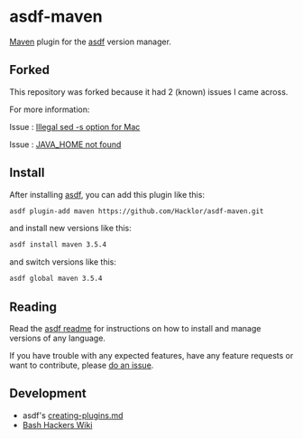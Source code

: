 # asdf-maven

[Maven](https://en.wikipedia.org/wiki/Apache_Maven)
plugin for the [asdf](https://github.com/asdf-vm/asdf) version manager.

## Forked
This repository was forked because it had 2 (known) issues I came across.

For more information:

Issue : [Illegal sed -s option for Mac](https://github.com/skotchpine/asdf-maven/issues/15)

Issue : [JAVA_HOME not found](https://github.com/skotchpine/asdf-maven/issues/22)

## Install

After installing [asdf](https://github.com/asdf-vm/asdf),
you can add this plugin like this:

```bash
asdf plugin-add maven https://github.com/Hacklor/asdf-maven.git
```

and install new versions like this:

```bash
asdf install maven 3.5.4
```

and switch versions like this:

```bash
asdf global maven 3.5.4
```

## Reading

Read the [asdf readme](https://github.com/asdf-vm/asdf)
for instructions on how to install and manage versions of any language.

If you have trouble with any expected features,
have any feature requests or want to contribute,
please [do an issue](https://github.com/skotchpine/asdf-maven/issues).

## Development

- asdf's [creating-plugins.md](https://github.com/asdf-vm/asdf/blob/master/docs/creating-plugins.md)
- [Bash Hackers Wiki](http://wiki.bash-hackers.org/)

